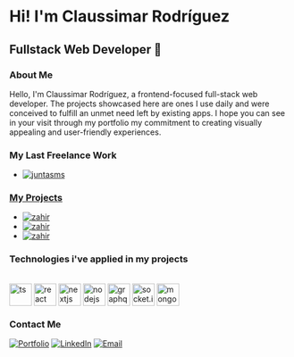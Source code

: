 
<h1>Hi! I'm Claussimar Rodríguez</h1>
<h2>Fullstack Web Developer 🎨</h2>

### About Me
Hello, I'm Claussimar Rodríguez, a frontend-focused full-stack web developer. The projects showcased here are ones I use daily and were conceived to fulfill an unmet need left by existing apps. I hope you can see in your visit through my portfolio my commitment to creating visually appealing and user-friendly experiences.

### My Last Freelance Work
- <a href="https://juntasms.com" target="_blank"><img alt="juntasms" src="https://img.shields.io/badge/juntasms-visit_web-blue">

### My Projects
- <a href="https://zahir-pink.vercel.app/" target="_blank"><img alt="zahir" src="https://img.shields.io/badge/Zahir-visit_web-blue">
- <a href="https://promptify-steel.vercel.app/" target="_blank"><img alt="zahir" src="https://img.shields.io/badge/Promptify-visit_web-blue"></a> 
- <a href="https://words-battle.vercel.app/" target="_blank"><img alt="zahir" src="https://img.shields.io/badge/Words_Battle-visit_web-blue"></a> 

### Technologies i've applied in my projects
<div style="display: inline_block"><br>
  <img align="center" alt="ts" height="40" width="40" src="https://claussimar-dev.vercel.app/_next/static/media/ts.25ad80e5.png">
  <img align="center" alt="react" height="40" width="40" src="https://claussimar-dev.vercel.app/_next/static/media/react.252cc4df.png">
  <img align="center" alt="nextjs" height="40" width="40" src="https://claussimar-dev.vercel.app/_next/static/media/vercel.d91f3d5e.png">
  <img align="center" alt="nodejs" height="40" width="40" src="https://claussimar-dev.vercel.app/_next/static/media/nodejs.aed379c3.png">
  <img align="center" alt="graphql" height="40" width="40" src="https://claussimar-dev.vercel.app/_next/static/media/graphql.0f425ba4.png">
  <img align="center" alt="socket.io" height="40" width="40" src="https://claussimar-dev.vercel.app/_next/static/media/socketio.9f955d0f.png">
  <img align="center" alt="mongodb" height="40" width="40" src="https://claussimar-dev.vercel.app/_next/static/media/mongodb.8502bf13.png">
</div>

### Contact Me
<a href="https://claussimar-dev.vercel.app/home?userType=recruiter" target="_blank"><img alt="Portfolio" src="https://img.shields.io/badge/Portfolio-purple"></a> 
<a href="https://www.linkedin.com/in/claussimar-rodríguez-209277275" target="_blank"><img alt="LinkedIn" src="https://img.shields.io/badge/LinkedIn-Claussimar%20Rodríguez-blue?style=flat-square&logo=linkedin"></a>
<a href="dasunheimliche7@gmail.com"><img alt="Email" src="https://img.shields.io/badge/Gmail-dasunheimliche7@gmail.com-blue?style=flat-square&logo=gmail"></a>  
